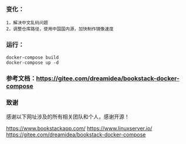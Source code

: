 

### 变化：

    1，解决中文乱码问题  
    2，调整仓库路径，使用中国国内源，加快制作镜像速度  
    
    
### 运行：  
    docker-compose build  
    docker-compose up -d  
    
    
### 参考文档：https://gitee.com/dreamidea/bookstack-docker-compose


### 致谢
   感谢以下网址涉及的所有相关团队和个人，感谢开源！
   
   https://www.bookstackapp.com/ 
   https://www.linuxserver.io/
   https://gitee.com/dreamidea/bookstack-docker-compose


